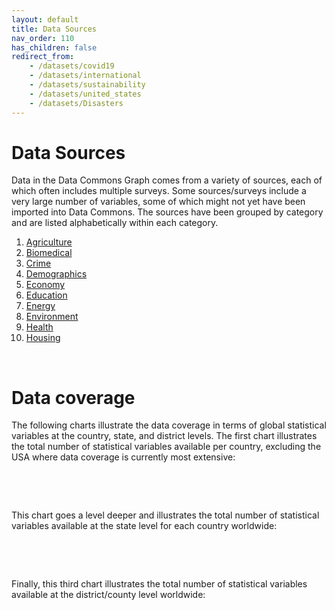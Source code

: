 ```yaml
---
layout: default
title: Data Sources
nav_order: 110
has_children: false
redirect_from:
    - /datasets/covid19
    - /datasets/international
    - /datasets/sustainability
    - /datasets/united_states
    - /datasets/Disasters
---
```


# Data Sources

Data in the Data Commons Graph comes from a variety of sources, each of which often includes multiple surveys. Some sources/surveys include a very large number of variables, some of which might not yet have been imported into Data Commons. The sources have been grouped by category and are listed alphabetically within each category.

1. [Agriculture](/datasets/Agriculture.html)
2. [Biomedical](/datasets/Biomedical.html)
3. [Crime](/datasets/Crime.html)
4. [Demographics](/datasets/Demographics.html)
5. [Economy](/datasets/Economy.html)
6. [Education](/datasets/Education.html)
7. [Energy](/datasets/Energy.html)
8. [Environment](/datasets/Environment.html)
9. [Health](/datasets/Health.html)
10. [Housing](/datasets/Housing.html)

<p> &nbsp; </p>

# Data coverage

The following charts illustrate the data coverage in terms of global statistical variables at the country, state, and district levels. The first chart illustrates the total number of statistical variables available per country, excluding the USA where data coverage is currently most extensive:

<p> &nbsp; </p>
<div class="flourish-embed flourish-map" data-src="visualisation/17709428"></div>
<p> &nbsp; </p>

This chart goes a level deeper and illustrates the total number of statistical variables available at the state level for each country worldwide:
<p> &nbsp; </p>
<div class="flourish-embed flourish-map" data-src="visualisation/17716780"></div>
<p> &nbsp; </p>

Finally, this third chart illustrates the total number of statistical variables available at the district/county level worldwide:

<p> &nbsp; </p>
<div class="flourish-embed flourish-map" data-src="visualisation/17719383"></div>
<p> &nbsp; </p>
